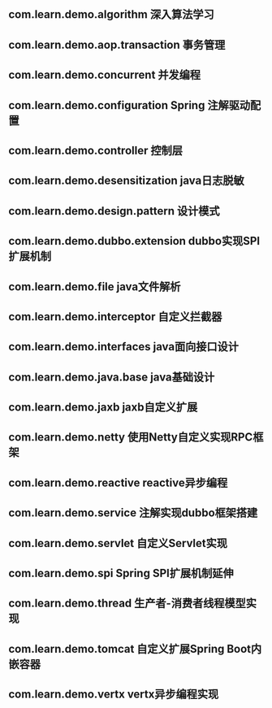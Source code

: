 ## com.learn.demo.algorithm 深入算法学习

## com.learn.demo.aop.transaction 事务管理

## com.learn.demo.concurrent 并发编程

## com.learn.demo.configuration Spring 注解驱动配置

## com.learn.demo.controller 控制层

## com.learn.demo.desensitization java日志脱敏

## com.learn.demo.design.pattern 设计模式

## com.learn.demo.dubbo.extension dubbo实现SPI扩展机制

## com.learn.demo.file java文件解析

## com.learn.demo.interceptor 自定义拦截器

## com.learn.demo.interfaces java面向接口设计

## com.learn.demo.java.base java基础设计

## com.learn.demo.jaxb jaxb自定义扩展

## com.learn.demo.netty 使用Netty自定义实现RPC框架

## com.learn.demo.reactive  reactive异步编程

## com.learn.demo.service 注解实现dubbo框架搭建

## com.learn.demo.servlet 自定义Servlet实现

## com.learn.demo.spi  Spring SPI扩展机制延伸

## com.learn.demo.thread 生产者-消费者线程模型实现

## com.learn.demo.tomcat 自定义扩展Spring Boot内嵌容器

## com.learn.demo.vertx  vertx异步编程实现
